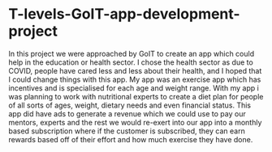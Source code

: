 # T-levels-GoIT-app-development-project
In this project we were approached by GoIT to create an app which could help in the education or health sector. I chose the health sector as due to COVID, people have cared less and less about their health, and I hoped that I could change things with this app. My app was an exercise app which has incentives and is specialised for each age and weight range. With my app i was planning to work with nutritional experts to create a diet plan for people of all sorts of ages, weight, dietary needs and even financial status. This app did have ads to generate a revenue which we could use to pay our mentors, experts and the rest we would re-exert into our app into a monthly based subscription where if the customer is subscribed, they can earn rewards based off of their effort and how much exercise they have done.
